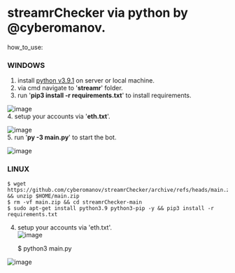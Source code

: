 # streamrChecker via python by @cyberomanov.

how_to_use:  
  
### WINDOWS
  
1. install [python v3.9.1](https://www.python.org/downloads/) on server or local machine.
2. via cmd navigate to '**streamr**' folder.
3. run '**pip3 install -r requirements.txt**' to install requirements.  

![image](https://user-images.githubusercontent.com/41644451/134015582-e53472ca-1da0-45f7-9ad1-eadf9d2bbec3.png)  
4. setup your accounts via '**eth.txt**'.  

![image](https://user-images.githubusercontent.com/41644451/134015744-fa70d06b-c09b-48b5-bcc9-af7ab0a8e10f.png)  
5. run '**py -3 main.py**' to start the bot.  

![image](https://user-images.githubusercontent.com/41644451/134015825-9667bcec-94e4-4058-bb69-b822d8794242.png)  
  
### LINUX 
  
    $ wget https://github.com/cyberomanov/streamrChecker/archive/refs/heads/main.zip && unzip $HOME/main.zip  
    $ rm -vf main.zip && cd streamrChecker-main  
    $ sudo apt-get install python3.9 python3-pip -y && pip3 install -r requirements.txt  
4. setup your accounts via 'eth.txt'.  
![image](https://user-images.githubusercontent.com/41644451/134017847-76f26439-8136-4f80-bc54-4980a0392d4a.png)  

    $ python3 main.py
    
![image](https://user-images.githubusercontent.com/41644451/134017938-faec6124-a586-420b-9034-56e00265043d.png)

